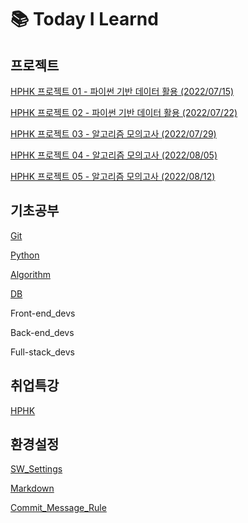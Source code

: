 # 📚 Today I Learnd
## 프로젝트

[HPHK 프로젝트 01 - 파이썬 기반 데이터 활용 (2022/07/15)](./Project/HPHK_Project_01)

[HPHK 프로젝트 02 - 파이썬 기반 데이터 활용 (2022/07/22)](./Project/HPHK_Project_02)

[HPHK 프로젝트 03 - 알고리즘 모의고사 (2022/07/29)](./Project/HPHK_Project_03)

[HPHK 프로젝트 04 - 알고리즘 모의고사 (2022/08/05)](./Project/HPHK_Project_04)

[HPHK 프로젝트 05 - 알고리즘 모의고사 (2022/08/12)](./Project/HPHK_Project_05)

## 기초공부

[Git](./KDT/Git/)

[Python](./KDT/Python)

[Algorithm](./KDT/Algorithm)

[DB](./KDT/DB)

Front-end_devs

Back-end_devs

Full-stack_devs

## 취업특강

[HPHK](./HPHK)

## 환경설정

[SW_Settings](./Configuration/SW_Settings)

[Markdown](./Configuration/Markdown/)

[Commit_Message_Rule](./Configuration/Commit_Message_Rule.md)
